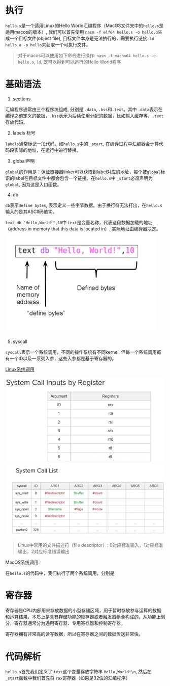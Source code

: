 # 执行

`hello.s`是一个适用Linux的Hello World汇编程序（MacOS文件夹中的`hello.s`是适用macos的版本）, 我们可以首先使用 `nasm -f elf64 hello.s -o hello.o`生成一个目标文件(object file), 目标文件本身是无法执行的，需要执行链接: `ld hello.o -o hello`来获取一个可执行文件。 

> 对于macos可以使用如下命令进行操作: `nasm -f macho64 hello.s -o hello.o`, `ld`, 既可以得到可以运行的Hello World程序

# 基础语法

1. sections

汇编程序通常由三个程序块组成, 分别是 `.data`, `.bss`和`.text`。其中 `.data`表示在编译之前定义的数据，`.bss`表示为后续使用分配的数据，比如输入缓存等，`.text`存放代码。

2. labels 标号

`labels`通常标记一段代码，如`hello.s`中的 `_start`, 在编译过程中汇编器会计算代码段实际的地址，在运行中进行替换。

3. global声明

`global`的作用是：保证链接器linker可以获取到label对应的地址，每个被`global`标识的label在目标文件中都会包含一个链接。在`hello.s`中 `_start`必须声明为`global`, 因为这是入口函数。


4. db

`db`表示`define bytes`, 表示定义一些字节数据。由于换行符无法打出，在`hello.s`输入的是其ASCII码值10。 

`text db "Hello,World!",10`中 `text`是变量名称，代表这段数据加载的地址（address in memory that this data is located in）, 实际地址由编译器决定。

![text db](img/1.png)

5. syscall

`syscall`表示一个系统调用，不同的操作系统有不同kernel, 但每一个系统调用都有一个ID以及一系列入参，这些入参都是基于寄存器的。

[Linux系统调用](https://chromium.googlesource.com/chromiumos/docs/+/master/constants/syscalls.md)

![input registers](img/2.png)
![system call list](img/3.png)

> Linux中常用的文件描述符（file descriptor）: 0对应标准输入，1对应标准输出，2对应标准错误输出

MacOS系统调用:

在`hello.s`的代码中，我们执行了两个系统调用，分别是

# 寄存器

寄存器是CPU内部用来存放数据的小型存储区域，用于暂时存放参与运算的数据和运算结果，本质上是具有存储功能的锁存器或者触发器组合构成的。从功能上划分，寄存器通常分为通用寄存器、专用寄存器和控制寄存器。

寄存器拥有非常高的读写数据，所以在寄存器之间的数据传送非常快。

# 代码解析

`hello.s`首先我们定义了 `text`这个变量存放字符串 `Hello,World!\n`, 然后在 `_start`函数中我们首先将 `rax`寄存器（如果是32位的汇编程序）